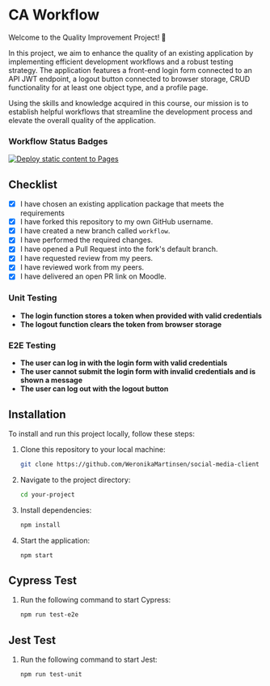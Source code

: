 # CA Workflow

Welcome to the Quality Improvement Project! 🚀

In this project, we aim to enhance the quality of an existing application by implementing efficient development workflows and a robust testing strategy. The application features a front-end login form connected to an API JWT endpoint, a logout button connected to browser storage, CRUD functionality for at least one object type, and a profile page.

Using the skills and knowledge acquired in this course, our mission is to establish helpful workflows that streamline the development process and elevate the overall quality of the application.

### Workflow Status Badges

[![Deploy static content to Pages](https://github.com/WeronikaMartinsen/social-media-client/actions/workflows/pages.yml/badge.svg)](https://github.com/WeronikaMartinsen/social-media-client/actions/workflows/pages.yml)

## Checklist

- [x] I have chosen an existing application package that meets the requirements
- [x] I have forked this repository to my own GitHub username.
- [x] I have created a new branch called `workflow`.
- [x] I have performed the required changes.
- [x] I have opened a Pull Request into the fork's default branch.
- [x] I have requested review from my peers.
- [x] I have reviewed work from my peers.
- [x] I have delivered an open PR link on Moodle.

### Unit Testing

- **The login function stores a token when provided with valid credentials**
- **The logout function clears the token from browser storage**

### E2E Testing

- **The user can log in with the login form with valid credentials**
- **The user cannot submit the login form with invalid credentials and is shown a message**
- **The user can log out with the logout button**

## Installation

To install and run this project locally, follow these steps:

1. Clone this repository to your local machine:

   ```bash
   git clone https://github.com/WeronikaMartinsen/social-media-client
   ```

2. Navigate to the project directory:

   ```bash
   cd your-project
   ```

3. Install dependencies:

   ```bash
   npm install
   ```

4. Start the application:

   ```bash
   npm start
   ```

## Cypress Test

1. Run the following command to start Cypress:

   ```bash
   npm run test-e2e
   ```

## Jest Test

1. Run the following command to start Jest:

   ```bash
   npm run test-unit

   ```
